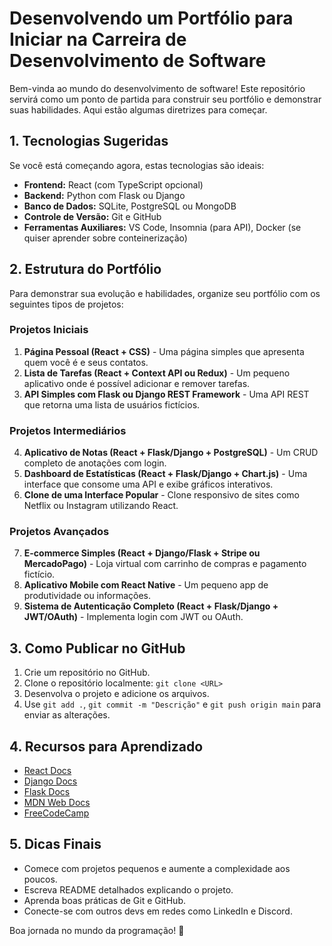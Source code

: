 # Desenvolvendo um Portfólio para Iniciar na Carreira de Desenvolvimento de Software

Bem-vinda ao mundo do desenvolvimento de software! Este repositório servirá como um ponto de partida para construir seu portfólio e demonstrar suas habilidades. Aqui estão algumas diretrizes para começar.

## 1. Tecnologias Sugeridas

Se você está começando agora, estas tecnologias são ideais:

- **Frontend:** React (com TypeScript opcional)
- **Backend:** Python com Flask ou Django
- **Banco de Dados:** SQLite, PostgreSQL ou MongoDB
- **Controle de Versão:** Git e GitHub
- **Ferramentas Auxiliares:** VS Code, Insomnia (para API), Docker (se quiser aprender sobre conteinerização)

## 2. Estrutura do Portfólio

Para demonstrar sua evolução e habilidades, organize seu portfólio com os seguintes tipos de projetos:

### Projetos Iniciais

1. **Página Pessoal (React + CSS)** - Uma página simples que apresenta quem você é e seus contatos.
2. **Lista de Tarefas (React + Context API ou Redux)** - Um pequeno aplicativo onde é possível adicionar e remover tarefas.
3. **API Simples com Flask ou Django REST Framework** - Uma API REST que retorna uma lista de usuários fictícios.

### Projetos Intermediários

4. **Aplicativo de Notas (React + Flask/Django + PostgreSQL)** - Um CRUD completo de anotações com login.
5. **Dashboard de Estatísticas (React + Flask/Django + Chart.js)** - Uma interface que consome uma API e exibe gráficos interativos.
6. **Clone de uma Interface Popular** - Clone responsivo de sites como Netflix ou Instagram utilizando React.

### Projetos Avançados

7. **E-commerce Simples (React + Django/Flask + Stripe ou MercadoPago)** - Loja virtual com carrinho de compras e pagamento fictício.
8. **Aplicativo Mobile com React Native** - Um pequeno app de produtividade ou informações.
9. **Sistema de Autenticação Completo (React + Flask/Django + JWT/OAuth)** - Implementa login com JWT ou OAuth.

## 3. Como Publicar no GitHub

1. Crie um repositório no GitHub.
2. Clone o repositório localmente: `git clone <URL>`
3. Desenvolva o projeto e adicione os arquivos.
4. Use `git add .`, `git commit -m "Descrição"` e `git push origin main` para enviar as alterações.

## 4. Recursos para Aprendizado

- [React Docs](https://react.dev/)
- [Django Docs](https://docs.djangoproject.com/)
- [Flask Docs](https://flask.palletsprojects.com/)
- [MDN Web Docs](https://developer.mozilla.org/)
- [FreeCodeCamp](https://www.freecodecamp.org/)

## 5. Dicas Finais

- Comece com projetos pequenos e aumente a complexidade aos poucos.
- Escreva README detalhados explicando o projeto.
- Aprenda boas práticas de Git e GitHub.
- Conecte-se com outros devs em redes como LinkedIn e Discord.

Boa jornada no mundo da programação! 🚀

